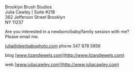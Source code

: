 Brooklyn Brush Studios  
Julia Cawley | Suite #218  
362 Jefferson Street Brooklyn  
NY 11237

Are you interested in a newborn/baby/family session with me?  
Please email me.  
 
[julia@deerbabyphoto.com](mailto:julia@deerbabyphoto.com)
phone 347 878 5856
 


blog [www.lizandjewels.com](http://www.lizandjewels.com)

web [www.juliacawley.com](http://www.juliacawley.com)

